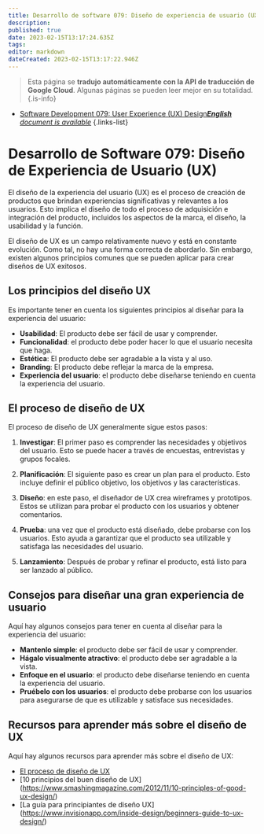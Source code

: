 ```yaml
---
title: Desarrollo de software 079: Diseño de experiencia de usuario (UX)
description: 
published: true
date: 2023-02-15T13:17:24.635Z
tags: 
editor: markdown
dateCreated: 2023-02-15T13:17:22.946Z
---
```


> Esta página se **tradujo automáticamente con la API de traducción de Google Cloud**.
Algunas páginas se pueden leer mejor en su totalidad.{.is-info}



- [Software Development 079: User Experience (UX) Design***English** document is available*](/en/Knowledge-base/Software-Development/Learning/software-development-079-user-experience-ux-design)
{.links-list}


# Desarrollo de Software 079: Diseño de Experiencia de Usuario (UX)

El diseño de la experiencia del usuario (UX) es el proceso de creación de productos que brindan experiencias significativas y relevantes a los usuarios. Esto implica el diseño de todo el proceso de adquisición e integración del producto, incluidos los aspectos de la marca, el diseño, la usabilidad y la función.

El diseño de UX es un campo relativamente nuevo y está en constante evolución. Como tal, no hay una forma correcta de abordarlo. Sin embargo, existen algunos principios comunes que se pueden aplicar para crear diseños de UX exitosos.

## Los principios del diseño UX

Es importante tener en cuenta los siguientes principios al diseñar para la experiencia del usuario:

- **Usabilidad**: El producto debe ser fácil de usar y comprender.
- **Funcionalidad**: el producto debe poder hacer lo que el usuario necesita que haga.
- **Estética**: El producto debe ser agradable a la vista y al uso.
- **Branding**: El producto debe reflejar la marca de la empresa.
- **Experiencia del usuario**: el producto debe diseñarse teniendo en cuenta la experiencia del usuario.

## El proceso de diseño de UX

El proceso de diseño de UX generalmente sigue estos pasos:

1. **Investigar**: El primer paso es comprender las necesidades y objetivos del usuario. Esto se puede hacer a través de encuestas, entrevistas y grupos focales.

2. **Planificación**: El siguiente paso es crear un plan para el producto. Esto incluye definir el público objetivo, los objetivos y las características.

3. **Diseño**: en este paso, el diseñador de UX crea wireframes y prototipos. Estos se utilizan para probar el producto con los usuarios y obtener comentarios.

4. **Prueba**: una vez que el producto está diseñado, debe probarse con los usuarios. Esto ayuda a garantizar que el producto sea utilizable y satisfaga las necesidades del usuario.

5. **Lanzamiento**: Después de probar y refinar el producto, está listo para ser lanzado al público.

## Consejos para diseñar una gran experiencia de usuario

Aquí hay algunos consejos para tener en cuenta al diseñar para la experiencia del usuario:

- **Mantenlo simple**: el producto debe ser fácil de usar y comprender.
- **Hágalo visualmente atractivo**: el producto debe ser agradable a la vista.
- **Enfoque en el usuario**: el producto debe diseñarse teniendo en cuenta la experiencia del usuario.
- **Pruébelo con los usuarios**: el producto debe probarse con los usuarios para asegurarse de que es utilizable y satisface sus necesidades.

## Recursos para aprender más sobre el diseño de UX

Aquí hay algunos recursos para aprender más sobre el diseño de UX:

- [El proceso de diseño de UX](https://www.uxpin.com/studio/blog/the-ux-design-process/)
- [10 principios del buen diseño de UX] (https://www.smashingmagazine.com/2012/11/10-principles-of-good-ux-design/)
- [La guía para principiantes de diseño UX] (https://www.invisionapp.com/inside-design/beginners-guide-to-ux-design/)